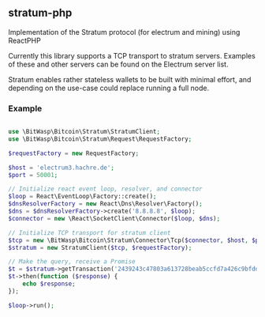 ## stratum-php
Implementation of the Stratum protocol (for electrum and mining) using ReactPHP

Currently this library supports a TCP transport to stratum servers. 
Examples of these and other servers can be found on the Electrum server list.

Stratum enables rather stateless wallets to be built with minimal effort, and depending on the use-case could replace running a full node.
 
### Example
```php

use \BitWasp\Bitcoin\Stratum\StratumClient;
use \BitWasp\Bitcoin\Stratum\Request\RequestFactory;

$requestFactory = new RequestFactory;

$host = 'electrum3.hachre.de';
$port = 50001;

// Initialize react event loop, resolver, and connector
$loop = React\EventLoop\Factory::create();
$dnsResolverFactory = new React\Dns\Resolver\Factory();
$dns = $dnsResolverFactory->create('8.8.8.8', $loop);
$connector = new \React\SocketClient\Connector($loop, $dns);

// Initialize TCP transport for stratum client
$tcp = new \BitWasp\Bitcoin\Stratum\Connector\Tcp($connector, $host, $port);
$stratum = new StratumClient($tcp, $requestFactory);

// Make the query, receive a Promise
$t = $stratum->getTransaction('2439243c47803a613728beab5ccfd7a426c9bfdd069d463b28f6f49915801988');
$t->then(function ($response) {
    echo $response;
});

$loop->run();

```